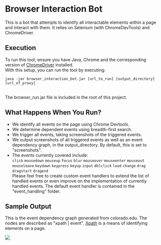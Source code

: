# Browser Interaction Bot
This is a bot that attempts to identify all interactable elements within a page and interact with them. It relies on Selenium (with ChromeDevTools) and  ChromeDriver.

## Execution
To run this tool, ensure you have Java, Chrome and the corresponding version of <a href="https://chromedriver.chromium.org/downloads">ChromeDriver</a> installed.<br/>
With this setup, you can run the tool by executing:
<br/>
```
java -jar browser_interaction_bot.jar [url_to_run] [output_directory] [url_of_proxy]
```
<br/>
The browser_run.jar file is included in the root of this project.

## What Happens When You Run?
- We identify all events on the page using Chrome Devtools.
- We determine dependent events using breadth-first search.
- We trigger all events, taking screenshots of the triggered events.
- We output screenshots of all triggered events as well as an event dependency graph, in the output_directory. By default, this is set to "screenshots".
- The events currently covered include:<br/>
```click```
```mousedown```
```mouseup```
```focus```
```blur```
```mouseover```
```mouseenter```
```mouseout```
```mouseleave```
```keydown```
```keypress```
```keyup```
```input```
```dblclick```
```load```
```change```
```drag```
```dragstart```
```dragend```\
Please feel free to create custom event handlers to extend the list of handled events or even improve on the implementation of currently handled events. The default event handler is contained in the "event_handling" folder.

## Sample Output

This is the event dependency graph generated from colorado.edu. The nodes are described as "xpath | event". <a href="https://developer.mozilla.org/en-US/docs/Web/XPath">Xpath</a> is a means of identifying elements on a page.

<img src="colorado.edu.svg"></img>

